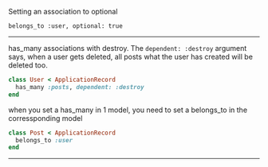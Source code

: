 
Setting an association to optional

```belongs_to :user, optional: true```


------

has_many associations with destroy. The ```dependent: :destroy``` argument says, when a user gets deleted, all posts what the user has created will be deleted too.

```ruby
class User < ApplicationRecord
  has_many :posts, dependent: :destroy
end
```

when you set a has_many in 1 model, you need to set a belongs_to in the corressponding model

```ruby
class Post < ApplicationRecord
  belongs_to :user
end
```

---------

